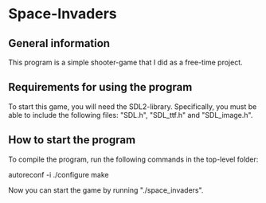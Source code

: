 # Space-Invaders

## General information

This program is a simple shooter-game that I did as a free-time project. 

## Requirements for using the program

To start this game, you will need the SDL2-library. Specifically, you must be able to include the following files: "SDL.h", "SDL_ttf.h" and "SDL_image.h".

## How to start the program

To compile the program, run the following commands in the top-level folder:

autoreconf -i
./configure
make

Now you can start the game by running "./space_invaders".
